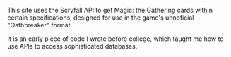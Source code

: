 This site uses the Scryfall API to get Magic: the Gathering cards
within certain specifications, designed for use in the game's
unnoficial "Oathbreaker" format.

It is an early piece of code I wrote before college,
which taught me how to use APIs to access sophisticated databases.